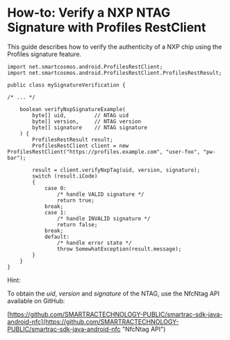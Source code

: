 # How-to: Verify a NXP NTAG Signature with Profiles RestClient

This guide describes how to verify the authenticity of a NXP chip using the Profiles signature feature.

	import net.smartcosmos.android.ProfilesRestClient;
	import net.smartcosmos.android.ProfilesRestClient.ProfilesRestResult;

	public class mySignatureVerification {

	/* ... */

		boolean verifyNxpSignatureExample(
			byte[] uid,			// NTAG uid
			byte[] version,		// NTAG version
			byte[] signature	// NTAG signature
		) {
			ProfilesRestResult result;
			ProfilesRestClient client = new ProfilesRestClient("https://profiles.example.com", "user-foo", "pw-bar");
	
			result = client.verifyNxpTag(uid, version, signature);
			switch (result.iCode)
			{
				case 0:
					/* handle VALID signature */
					return true;
				break;
				case 1:
					/* handle INVALID signature */
					return false;
				break;
				default:
					/* handle error state */
					throw SomewhatException(result.message);
			}
		}
	}

Hint:

To obtain the *uid*, *version* and *signature* of the NTAG, use the NfcNtag API available on GitHub:

[https://github.com/SMARTRACTECHNOLOGY-PUBLIC/smartrac-sdk-java-android-nfc](https://github.com/SMARTRACTECHNOLOGY-PUBLIC/smartrac-sdk-java-android-nfc "NfcNtag API")